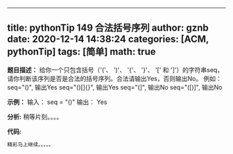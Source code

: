 
---
title: pythonTip 149 合法括号序列
author: gznb
date: 2020-12-14 14:38:24
categories: [ACM, pythonTip]
tags: [简单]
math: true
---

**题目描述：**
给你一个只包含括号（'('、 ')'、 '{'、 '}'、 '[' 和 ']'）的字符串seq，请你判断该序列是否是合法的括号序列。合法请输出Yes，否则输出No。
例如：
seq="()", 输出Yes
seq="()[]{}", 输出Yes
seq="(]", 输出No
seq="([)]", 输出No


**示例：**
输入：
seq = "()"
输出：
Yes


**分析:**
稍等片刻。。。。

**代码:**
```python
精彩马上继续。。。。。
```
